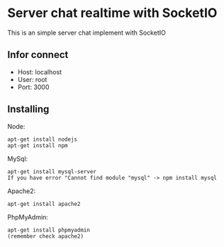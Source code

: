 # Server chat realtime with SocketIO

This is an simple server chat implement with SocketIO

## Infor connect

* Host: localhost
* User: root
* Port: 3000

## Installing

Node:
```
apt-get install nodejs
apt-get install npm
```

MySql:
```
apt-get install mysql-server
If you have error "Cannot find module "mysql" -> npm install mysql
```

Apache2:
```
apt-get install apache2
```

PhpMyAdmin:
```
apt-get install phpmyadmin
(remember check apache2)
```